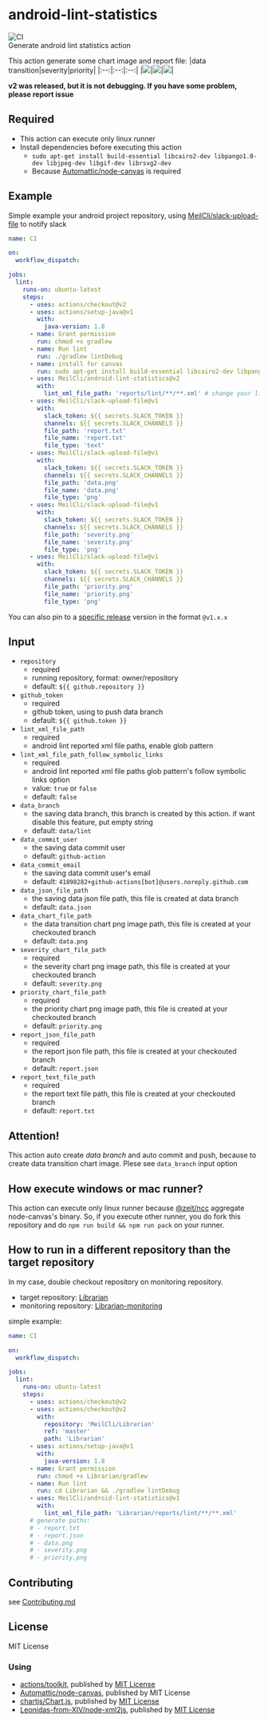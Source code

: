 # android-lint-statistics
![CI](https://github.com/MeilCli/android-lint-statistics/workflows/CI/badge.svg)  
Generate android lint statistics action

This action generate some chart image and report file:
|data transition|severity|priority|
|:--:|:--:|:--:|
|![](/images/data.png)|![](/images/severity.png)|![](/images/priority.png)|

**v2 was released, but it is not debugging. If you have some problem, please report issue**

## Required
- This action can execute only linux runner
- Install dependencies before executing this action
  - `sudo apt-get install build-essential libcairo2-dev libpango1.0-dev libjpeg-dev libgif-dev librsvg2-dev`
  - Because [Automattic/node-canvas](https://github.com/Automattic/node-canvas) is required

## Example
Simple example your android project repository, using [MeilCli/slack-upload-file](https://github.com/MeilCli/slack-upload-file) to notify slack
```yaml
name: CI

on:
  workflow_dispatch:

jobs:
  lint:
    runs-on: ubuntu-latest
    steps:
      - uses: actions/checkout@v2
      - uses: actions/setup-java@v1
        with:
          java-version: 1.8
      - name: Grant permission
        run: chmod +x gradlew
      - name: Run lint
        run: ./gradlew lintDebug
      - name: install for canvas
        run: sudo apt-get install build-essential libcairo2-dev libpango1.0-dev libjpeg-dev libgif-dev librsvg2-dev
      - uses: MeilCli/android-lint-statistics@v2
        with:
          lint_xml_file_path: 'reports/lint/**/**.xml' # change your lint result path
      - uses: MeilCli/slack-upload-file@v1
        with:
          slack_token: ${{ secrets.SLACK_TOKEN }}
          channels: ${{ secrets.SLACK_CHANNELS }}
          file_path: 'report.txt'
          file_name: 'report.txt'
          file_type: 'text' 
      - uses: MeilCli/slack-upload-file@v1
        with:
          slack_token: ${{ secrets.SLACK_TOKEN }}
          channels: ${{ secrets.SLACK_CHANNELS }}
          file_path: 'data.png'
          file_name: 'data.png'
          file_type: 'png'
      - uses: MeilCli/slack-upload-file@v1
        with:
          slack_token: ${{ secrets.SLACK_TOKEN }}
          channels: ${{ secrets.SLACK_CHANNELS }}
          file_path: 'severity.png'
          file_name: 'severity.png'
          file_type: 'png'
      - uses: MeilCli/slack-upload-file@v1
        with:
          slack_token: ${{ secrets.SLACK_TOKEN }}
          channels: ${{ secrets.SLACK_CHANNELS }}
          file_path: 'priority.png'
          file_name: 'priority.png'
          file_type: 'png' 
```
You can also pin to a [specific release](https://github.com/MeilCli/android-lint-statistics/releases) version in the format `@v1.x.x`

## Input
- `repository`
  - required
  - running repository, format: owner/repository
  - default: `${{ github.repository }}`
- `github_token`
  - required
  - github token, using to push data branch
  - default: `${{ github.token }}`
- `lint_xml_file_path`
  - required
  - android lint reported xml file paths, enable glob pattern
- `lint_xml_file_path_follow_symbolic_links`
  - required
  - android lint reported xml file paths glob pattern's follow symbolic links option
  - value: `true` or `false`
  - default: `false`
- `data_branch`
  - the saving data branch, this branch is created by this action. if want disable this feature, put empty string
  - default: `data/lint`
- `data_commit_user`
  - the saving data commit user
  - default: `github-action`
- `data_commit_email`
  - the saving data commit user's email
  - default: `41898282+github-actions[bot]@users.noreply.github.com`
- `data_json_file_path`
  - the saving data json file path, this file is created at data branch
  - default: `data.json`
- `data_chart_file_path`
  - the data transition chart png image path, this file is created at your checkouted branch
  - default: `data.png`
- `severity_chart_file_path`
  - required
  - the severity chart png image path, this file is created at your checkouted branch
  - default: `severity.png`
- `priority_chart_file_path`
  - required
  - the priority chart png image path, this file is created at your checkouted branch
  - default: `priority.png`
- `report_json_file_path`
  - required
  - the report json file path, this file is created at your checkouted branch
  - default: `report.json`
- `report_text_file_path`
  - required
  - the report text file path, this file is created at your checkouted branch
  - default: `report.txt`

## Attention!
This action auto create *data branch* and auto commit and push, because to create data transition chart image. Plese see `data_branch` input option

## How execute windows or mac runner?
This action can execute only linux runner because [@zeit/ncc](https://github.com/vercel/ncc) aggregate node-canvas's binary. So, if you execute other runner, you do fork this repository and do `npm run build && npm run pack` on your runner.

## How to run in a different repository than the target repository
In my case, double checkout repository on monitoring repository.

- target repository: [Librarian](https://github.com/MeilCli/Librarian)
- monitoring repository: [Librarian-monitoring](https://github.com/MeilCli/Librarian-monitoring)

simple example:
```yaml
name: CI

on:
  workflow_dispatch:

jobs:
  lint:
    runs-on: ubuntu-latest
    steps:
      - uses: actions/checkout@v2
      - uses: actions/checkout@v2
        with:
          repository: 'MeilCli/Librarian'
          ref: 'master'
          path: 'Librarian'
      - uses: actions/setup-java@v1
        with:
          java-version: 1.8
      - name: Grant permission
        run: chmod +x Librarian/gradlew
      - name: Run lint
        run: cd Librarian && ./gradlew lintDebug
      - uses: MeilCli/android-lint-statistics@v1
        with:
          lint_xml_file_path: 'Librarian/reports/lint/**/**.xml'
      # generate paths:
      # - report.txt
      # - report.json
      # - data.png
      # - severity.png
      # - priority.png
```

## Contributing
see [Contributing.md](./.github/CONTRIBUTING.md)

## License
MIT License

### Using
- [actions/toolkit](https://github.com/actions/toolkit), published by [MIT License](https://github.com/actions/toolkit/blob/master/LICENSE.md)
- [Automattic/node-canvas](https://github.com/Automattic/node-canvas), published by MIT License
- [chartjs/Chart.js](https://github.com/chartjs/Chart.js), published by [MIT License](https://github.com/chartjs/Chart.js/blob/master/LICENSE.md)
- [Leonidas-from-XIV/node-xml2js](https://github.com/Leonidas-from-XIV/node-xml2js), published by [MIT License](https://github.com/Leonidas-from-XIV/node-xml2js/blob/master/LICENSE)